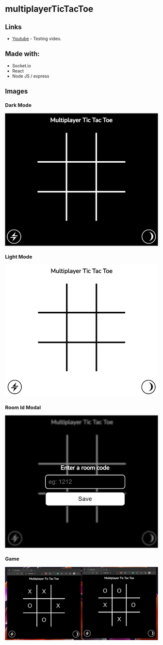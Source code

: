 # multiplayerTicTacToe

## Links
* [Youtube](https://youtu.be/G7XM1zFFIxo) - Testing video.

## Made with:
* Socket.io 
* React
* Node JS / express


## Images

### Dark Mode
![alt text](https://github.com/AugustinSorel/multiplayerTicTacToe/blob/master/Images/DarkMode.png)

### Light Mode
![alt text](https://github.com/AugustinSorel/multiplayerTicTacToe/blob/master/Images/LightMode.png)

### Room Id Modal
![alt text](https://github.com/AugustinSorel/multiplayerTicTacToe/blob/master/Images/RoomIdModal.png)

### Game
![alt text](https://github.com/AugustinSorel/multiplayerTicTacToe/blob/master/Images/Game.png)
